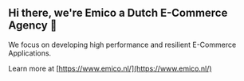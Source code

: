 ## Hi there, we're Emico a Dutch E-Commerce Agency 👋

We focus on developing high performance and resilient E-Commerce Applications.

Learn more at [https://www.emico.nl/](https://www.emico.nl/)
